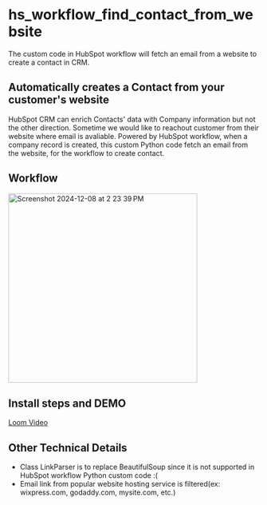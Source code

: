 # hs_workflow_find_contact_from_website
The custom code in HubSpot workflow will fetch an email from a website to create a contact in CRM.

## Automatically creates a Contact from your customer's website
HubSpot CRM can enrich Contacts' data with Company information but not the other direction. Sometime we would like to reachout customer from their website where email is avaliable.
Powered by HubSpot workflow, when a company record is created, this custom Python code fetch an email from the website, for the workflow to create contact.

## Workflow
<img width="379" alt="Screenshot 2024-12-08 at 2 23 39 PM" src="https://github.com/user-attachments/assets/660242f3-5187-4c41-af53-2a6b9268512c">

## Install steps and DEMO
[Loom Video](https://www.loom.com/share/1af8529374b043199e34828b456fb92d?sid=fe4d5bd2-b4f2-4365-85d7-f4474a8178ea)

## Other Technical Details
* Class LinkParser is to replace BeautifulSoup since it is not supported in HubSpot workflow Python custom code :(
* Email link from popular website hosting service is filtered(ex: wixpress.com, godaddy.com, mysite.com, etc.)
